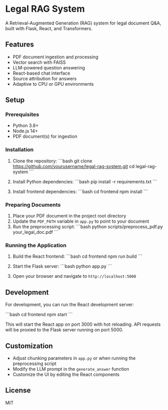 # Legal RAG System

A Retrieval-Augmented Generation (RAG) system for legal document Q&A, built with Flask, React, and Transformers.

## Features

- PDF document ingestion and processing
- Vector search with FAISS
- LLM-powered question answering
- React-based chat interface
- Source attribution for answers
- Adaptive to CPU or GPU environments

## Setup

### Prerequisites

- Python 3.8+
- Node.js 14+
- PDF document(s) for ingestion

### Installation

1. Clone the repository:
\`\`\`bash
git clone https://github.com/yourusername/legal-rag-system.git
cd legal-rag-system
\`\`\`

2. Install Python dependencies:
\`\`\`bash
pip install -r requirements.txt
\`\`\`

3. Install frontend dependencies:
\`\`\`bash
cd frontend
npm install
\`\`\`

### Preparing Documents

1. Place your PDF document in the project root directory
2. Update the `PDF_PATH` variable in `app.py` to point to your document
3. Run the preprocessing script:
\`\`\`bash
python scripts/preprocess_pdf.py your_legal_doc.pdf
\`\`\`

### Running the Application

1. Build the React frontend:
\`\`\`bash
cd frontend
npm run build
\`\`\`

2. Start the Flask server:
\`\`\`bash
python app.py
\`\`\`

3. Open your browser and navigate to `http://localhost:5000`

## Development

For development, you can run the React development server:

\`\`\`bash
cd frontend
npm start
\`\`\`

This will start the React app on port 3000 with hot reloading. API requests will be proxied to the Flask server running on port 5000.

## Customization

- Adjust chunking parameters in `app.py` or when running the preprocessing script
- Modify the LLM prompt in the `generate_answer` function
- Customize the UI by editing the React components

## License

MIT
